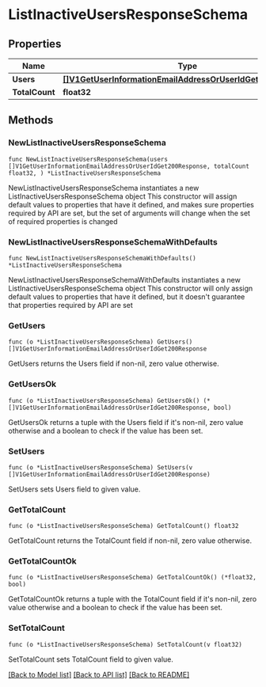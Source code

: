 # ListInactiveUsersResponseSchema

## Properties

Name | Type | Description | Notes
------------ | ------------- | ------------- | -------------
**Users** | [**[]V1GetUserInformationEmailAddressOrUserIdGet200Response**](V1GetUserInformationEmailAddressOrUserIdGet200Response.md) |  | 
**TotalCount** | **float32** |  | 

## Methods

### NewListInactiveUsersResponseSchema

`func NewListInactiveUsersResponseSchema(users []V1GetUserInformationEmailAddressOrUserIdGet200Response, totalCount float32, ) *ListInactiveUsersResponseSchema`

NewListInactiveUsersResponseSchema instantiates a new ListInactiveUsersResponseSchema object
This constructor will assign default values to properties that have it defined,
and makes sure properties required by API are set, but the set of arguments
will change when the set of required properties is changed

### NewListInactiveUsersResponseSchemaWithDefaults

`func NewListInactiveUsersResponseSchemaWithDefaults() *ListInactiveUsersResponseSchema`

NewListInactiveUsersResponseSchemaWithDefaults instantiates a new ListInactiveUsersResponseSchema object
This constructor will only assign default values to properties that have it defined,
but it doesn't guarantee that properties required by API are set

### GetUsers

`func (o *ListInactiveUsersResponseSchema) GetUsers() []V1GetUserInformationEmailAddressOrUserIdGet200Response`

GetUsers returns the Users field if non-nil, zero value otherwise.

### GetUsersOk

`func (o *ListInactiveUsersResponseSchema) GetUsersOk() (*[]V1GetUserInformationEmailAddressOrUserIdGet200Response, bool)`

GetUsersOk returns a tuple with the Users field if it's non-nil, zero value otherwise
and a boolean to check if the value has been set.

### SetUsers

`func (o *ListInactiveUsersResponseSchema) SetUsers(v []V1GetUserInformationEmailAddressOrUserIdGet200Response)`

SetUsers sets Users field to given value.


### GetTotalCount

`func (o *ListInactiveUsersResponseSchema) GetTotalCount() float32`

GetTotalCount returns the TotalCount field if non-nil, zero value otherwise.

### GetTotalCountOk

`func (o *ListInactiveUsersResponseSchema) GetTotalCountOk() (*float32, bool)`

GetTotalCountOk returns a tuple with the TotalCount field if it's non-nil, zero value otherwise
and a boolean to check if the value has been set.

### SetTotalCount

`func (o *ListInactiveUsersResponseSchema) SetTotalCount(v float32)`

SetTotalCount sets TotalCount field to given value.



[[Back to Model list]](../README.md#documentation-for-models) [[Back to API list]](../README.md#documentation-for-api-endpoints) [[Back to README]](../README.md)


